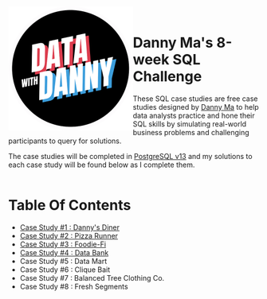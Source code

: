 <a href="https://8weeksqlchallenge.com/"> <img align="left" width="250" height="250" src="https://github.com/ChrisF03/Danny-Ma-SQL-Case-Studies-/blob/main/data-with-danny-logo-removebg-preview.png"></a>
<br>
# Danny Ma's 8-week SQL Challenge 
These SQL case studies are free case studies designed by [Danny Ma](https://www.linkedin.com/in/datawithdanny/) to help data analysts practice and hone their SQL skills by simulating real-world business problems and challenging participants to query for solutions. 

The case studies will be completed in <ins>PostgreSQL v13</ins> and my solutions to each case study will be found below as I complete them.
<br>
<br>
# Table Of Contents
* [Case Study #1 : Danny's Diner](https://github.com/ChrisF03/Danny-Ma-SQL-Case-Studies-/tree/main/Solutions/Case%20Study%20%231%20-%20Danny%E2%80%99s%20Diner) <!-- (12/12 queries completed) -->
* [Case Study #2 : Pizza Runner](https://github.com/ChrisF03/Danny-Ma-SQL-Case-Studies-/tree/main/Solutions/Case%20Study%20%232%20-%20Pizza%20Runner) <!-- (26/29 queries completed) -->
* [Case Study #3 : Foodie-Fi](https://github.com/ChrisF03/Danny-Ma-SQL-Case-Studies-/tree/main/Solutions/Case%20Study%20%233%20-%20Foodie-Fi) <!-- (17/18 queries completed) -->
* [Case Study #4 : Data Bank](https://github.com/ChrisF03/Danny-Ma-SQL-Case-Studies-/tree/main/Solutions/Case%20Study%20%234%20-%20Data%20Bank) <!-- (9/10 queries completed) -->
* Case Study #5 : Data Mart
* Case Study #6 : Clique Bait
* Case Study #7 : Balanced Tree Clothing Co.
* Case Study #8 : Fresh Segments

